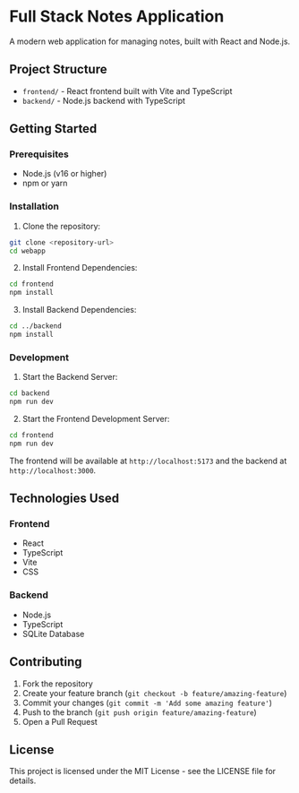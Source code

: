 # Full Stack Notes Application

A modern web application for managing notes, built with React and Node.js.

## Project Structure

- `frontend/` - React frontend built with Vite and TypeScript
- `backend/` - Node.js backend with TypeScript

## Getting Started

### Prerequisites

- Node.js (v16 or higher)
- npm or yarn

### Installation

1. Clone the repository:
```bash
git clone <repository-url>
cd webapp
```

2. Install Frontend Dependencies:
```bash
cd frontend
npm install
```

3. Install Backend Dependencies:
```bash
cd ../backend
npm install
```

### Development

1. Start the Backend Server:
```bash
cd backend
npm run dev
```

2. Start the Frontend Development Server:
```bash
cd frontend
npm run dev
```

The frontend will be available at `http://localhost:5173` and the backend at `http://localhost:3000`.

## Technologies Used

### Frontend
- React
- TypeScript
- Vite
- CSS

### Backend
- Node.js
- TypeScript
- SQLite Database

## Contributing

1. Fork the repository
2. Create your feature branch (`git checkout -b feature/amazing-feature`)
3. Commit your changes (`git commit -m 'Add some amazing feature'`)
4. Push to the branch (`git push origin feature/amazing-feature`)
5. Open a Pull Request

## License

This project is licensed under the MIT License - see the LICENSE file for details.
